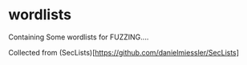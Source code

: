 # wordlists
Containing Some wordlists for FUZZING....

Collected from (SecLists)[https://github.com/danielmiessler/SecLists]
